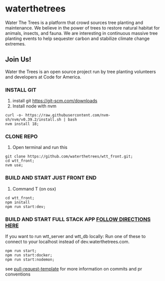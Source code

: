 # waterthetrees

Water The Trees is a platform that crowd sources tree planting and maintenance. We believe in the power of trees to restore natural habitat for animals, insects, and fauna. We are interesting in continuous massive tree planting events to help sequester carbon and stabilize climate change extremes.

## Join Us!

Water the Trees is an open source project run by tree planting volunteers and developers at Code for America.

### INSTALL GIT

1. install git https://git-scm.com/downloads
2. Install node with nvm

```shell
curl -o- https://raw.githubusercontent.com/nvm-sh/nvm/v0.39.2/install.sh | bash
nvm install 18;
```

### CLONE REPO

1. Open terminal and run this

```shell
git clone https://github.com/waterthetrees/wtt_front.git;
cd wtt_front;
nvm use;
```

### BUILD AND START JUST FRONT END

1. Command T (on osx)

```shell
cd wtt_front;
npm install
npm run start:dev;
```

### BUILD AND START FULL STACK APP [FOLLOW DIRECTIONS HERE](https://github.com/waterthetrees/waterthetrees)

If you want to run wtt_server and wtt_db locally:
Run one of these to connect to your localhost instead of dev.waterthetrees.com.

```shell
npm run start;
npm run start:docker;
npm run start:nodemon;
```

see [pull-request-template](./client/docs/pull-request-template.md) for more information on commits and pr conventions
